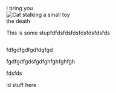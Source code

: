 <meme-maker alt="Cat stalking a small toy" image-url="https://cdn2.thecatapi.com/images/9j5.jpg" top-text="I bring you" bottom-text="the death">
    <div>I bring you</div>
      <img src="https://cdn2.thecatapi.com/images/9j5.jpg" alt="Cat stalking a small toy" preload="lazy"/>
    <div>the death</div></meme-maker>
<self-check accent-color="grey" alt="" resource="#4276f66d-387e-b2df-3f2e-beeb135bf950" prefix="oer:http://oerschema.org/ schema:http://schema.org/ dc:http://purl.org/dc/terms/ foaf:http://xmlns.com/foaf/0.1/ cc:http://creativecommons.org/ns# bib:http://bib.schema.org " title="Self-Check" schema-resource-id="#4276f66d-387e-b2df-3f2e-beeb135bf950"></self-check>
<p>This is some stupfdfdsfdsfdsfdsfdsfdsfds</p>
<img/><hero-banner accent-color="grey" title="Title" details="Details" button-text="Find out more"></hero-banner>
<p><span>fdfgdfgdfgdfdgfgd</span></p>
<media-image size="wide" offset="none"></media-image>
<p><span>fgdfgdfgdsfgdfghfghfghfgh</span></p>
<grid-plate layout="1-1" responsive-size="sm" responsive-width="900" breakpoint-sm="900" breakpoint-md="1200" breakpoint-lg="1500" breakpoint-xl="1800" hide-ops><p slot="col-1"><span>fdsfds</span></p>
<p slot="col-2"><span>id stuff here</span></p>
</grid-plate>
